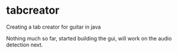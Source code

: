 # tabcreator
Creating a tab creator for guitar in java

Nothing much so far, started building the gui, will work on the audio detection next.
